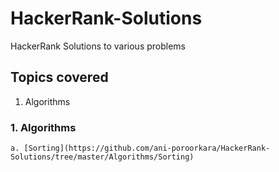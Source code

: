 # HackerRank-Solutions
HackerRank Solutions to various problems 

## Topics covered 
  1. Algorithms

### 1. Algorithms
    a. [Sorting](https://github.com/ani-poroorkara/HackerRank-Solutions/tree/master/Algorithms/Sorting)

